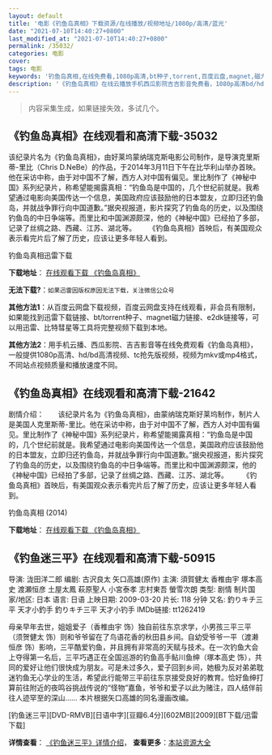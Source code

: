 ```yaml
---
layout: default
title: '电影《钓鱼岛真相》下载资源/在线播放/视频地址/1080p/高清/蓝光'
date: "2021-07-10T14:40:27+0800"
last_modified_at: "2021-07-10T14:40:27+0800"
permalink: /35032/
categories: 电影
cover:
tags: 电影
keywords: '钓鱼岛真相,在线免费看,1080p高清,bt种子,torrent,百度云盘,magnet,磁力链,迅雷下载资源'
description: '《钓鱼岛真相》在线云播放手机西瓜影院吉吉影音免费看，1080p高清bd/hd未删减完整版和tc抢先枪版，mkv/mp4格式，附带bt/torrent种子、magnet/磁力链、百度云盘、网盘资源迅雷下载链接'
---
```


>内容采集生成，如果链接失效，多试几个。


## 《钓鱼岛真相》在线观看和高清下载-35032

该纪录片名为《钓鱼岛真相》，由好莱坞蒙纳瑞克斯电影公司制作，是导演克里斯蒂-里比（Chris D.NeBe）的作品，于2014年3月11日下午在比华利山举办首映。他在采访中称，由于对中国不了解，西方人对中国有偏见。里比制作了《神秘中国》系列纪录片，称希望能揭露真相：“钓鱼岛是中国的，几个世纪前就是。我希望通过电影向美国传达一个信息，美国政府应该鼓励他的日本盟友，立即归还钓鱼岛，并就战争罪行向中国道歉。&rdquo;据央视报道，影片探究了钓鱼岛的历史，以及围绕钓鱼岛的中日争端等。而里比和中国渊源颇深，他的《神秘中国》已经拍了多部，记录了丝绸之路、西藏、江苏、湖北等。 　　《钓鱼岛真相》首映后，有美国观众表示看完片后了解了历史，应该让更多年轻人看到。</p>


钓鱼岛真相迅雷下载

**下载地址**： [在线观看下载 《钓鱼岛真相》](https://www.993dy.com//vod-detail-id-13926.html) 


**无法下载?**：`如果迅雷因版权原因无法下载，关注微信公众号 `

**其他方法1**：从百度云网盘下载视频，百度云网盘支持在线观看，非会员有限制，如果能找到迅雷下载链接、bt/torrent种子、magnet磁力链接、e2dk链接等，可以用迅雷、比特彗星等工具将完整视频下载到本地。

**其他方法2**：用手机云播、西瓜影院、吉吉影音等在线免费观看《钓鱼岛真相》，一般提供1080p高清、hd/bd高清视频、tc抢先版视频，视频为mkv或mp4格式，不同站点视频质量和播放速度不同。


## 《钓鱼岛真相》在线观看和高清下载-21642

剧情介绍：　　该纪录片名为《钓鱼岛真相》，由蒙纳瑞克斯好莱坞制作，制片人是美国人克里斯蒂-里比。他在采访中称，由于对中国不了解，西方人对中国有偏见。里比制作了《神秘中国》系列纪录片，称希望能揭露真相：“钓鱼岛是中国的，几个世纪前就是。我希望通过电影向美国传达一个信息，美国政府应该鼓励他的日本盟友，立即归还钓鱼岛，并就战争罪行向中国道歉。”据央视报道，影片探究了钓鱼岛的历史，以及围绕钓鱼岛的中日争端等。而里比和中国渊源颇深，他的《神秘中国》已经拍了多部，记录了丝绸之路、西藏、江苏、湖北等。  　　《钓鱼岛真相》首映后，有美国观众表示看完片后了解了历史，应该让更多年轻人看到。


钓鱼岛真相 (2014)

**下载地址**： [在线观看下载 《钓鱼岛真相》](https://www.btbtdy.me/btdy/dy1012.html) 


## 《钓鱼迷三平》在线观看和高清下载-50915

导演: 泷田洋二郎 编剧: 古沢良太 矢口高雄(原作) 主演: 須賀健太 香椎由宇 塚本高史 渡瀬恒彦 土屋太鳳 萩原聖人 小宮泰孝 志村東吾 螢雪次朗 类型: 剧情 制片国家/地区: 日本 语言: 日语 上映日期: 2009-03-20 片长: 118 分钟 又名: 釣りキチ三平 天才小釣手 釣りキチ三平 天才小钓手 IMDb链接: tt1262419

母亲早年去世，姐姐爱子（香椎由宇 饰）独自前往东京求学，小男孩三平三平（须贺健太 饰）则和爷爷留在了鸟语花香的秋田县乡间。自幼受爷爷一平（渡濑恒彦 饰）影响，三平酷爱钓鱼，并且拥有非常高的天赋与技术。在一次钓鱼大会上夺得第一名后，三平巧遇正在全国巡游的钓鱼高手鲇川鱼绅（塚本高史 饰），共同的爱好让他们很快成为朋友。可是未过多久，爱子回到乡间，她极为反对弟弟耽迷钓鱼无心学业的生活，希望此行能带三平前往东京接受良好的教育。恰好鱼绅打算前往附近的夜鸣谷挑战传说的“怪物”嘉鱼，爷爷和爱子以此为赌注，四人结伴前往人迹罕至的深山…… 本片根据矢口高雄的同名漫画改编。


[钓鱼迷三平][DVD-RMVB][日语中字][豆瓣6.4分][602MB][2009][BT下载/迅雷下载]

**详情查看**： [《钓鱼迷三平》详情介绍](/movie/50915/)， **查看更多**：[本站资源大全](/movie/t/all/)

